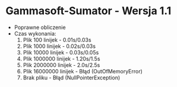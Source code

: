 # Gammasoft-Sumator - Wersja 1.1

- Poprawne obliczenie
- Czas wykonania:
  1. Plik 100 linijek - 0.01s/0.03s
  2. Plik 1000 linijek - 0.02s/0.03s
  3. Plik 10000 linijek - 0.03s/0.05s
  4. Plik 1000000 linijek - 1.20s/1.5s
  5. Plik 2000000 linijek - 2.0s/2.5s
  6. Plik 16000000 linijek - Błąd (OutOfMemoryError)
  7. Brak pliku - Błąd (NullPointerException)
